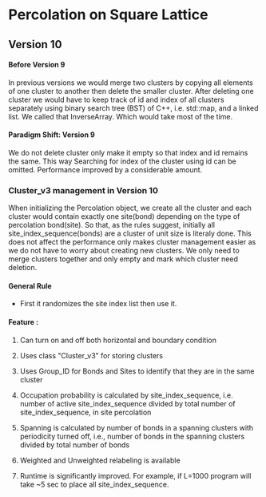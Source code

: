 # Percolation on Square Lattice
## Version 10

#### Before Version 9
In previous versions we would merge two clusters by copying all
 elements of one cluster to another then delete the smaller 
 cluster. After deleting one cluster we would have to keep track 
 of id and index of all clusters separately using binary search tree
  (BST) of C++, i.e. std::map, and a linked list. We called that InverseArray.
   Which would take most of the time.
   
#### Paradigm Shift: Version 9
We do not delete cluster only make it empty so that index and id remains the same.
This way Searching for index of the cluster using id can be omitted.
Performance improved by a considerable amount.
       
### Cluster_v3 management in Version 10
When initializing the Percolation object, we create all the cluster 
and each cluster would contain exactly one site(bond) depending on the 
type of percolation bond(site). So that, as the rules suggest, initially 
all site_index_sequence(bonds) are a cluster of unit size is literaly done. 
This does not affect the performance only makes cluster management easier
as we do not have to worry about creating new clusters. We only need to merge
clusters together and only empty and mark which cluster need deletion.


#### General Rule
 * First it randomizes the site index list then use it.

 

#### Feature :
1. Can turn on and off both horizontal and boundary condition

2. Uses class "Cluster_v3" for storing clusters

3. Uses Group_ID for Bonds and Sites to identify that they are in the same cluster

4. Occupation probability is calculated by site_index_sequence,
  i.e. number of active site_index_sequence divided by total number of site_index_sequence, in site percolation
 
5. Spanning is calculated by number of bonds in a spanning clusters with periodicity turned off,
       i.e., number of bonds in the spanning clusters divided by total number of bonds
 
6. Weighted and Unweighted relabeling is available

7. Runtime is significantly improved. For example, if L=1000 program will take ~5 sec to place all site_index_sequence.
